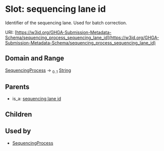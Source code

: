 
# Slot: sequencing lane id


Identifier of the sequencing lane. Used for batch correction.

URI: [https://w3id.org/GHGA-Submission-Metadata-Schema/sequencing_process_sequencing_lane_id](https://w3id.org/GHGA-Submission-Metadata-Schema/sequencing_process_sequencing_lane_id)


## Domain and Range

[SequencingProcess](SequencingProcess.md) &#8594;  <sub>0..1</sub> [String](types/String.md)

## Parents

 *  is_a: [sequencing lane id](sequencing_lane_id.md)

## Children


## Used by

 * [SequencingProcess](SequencingProcess.md)

